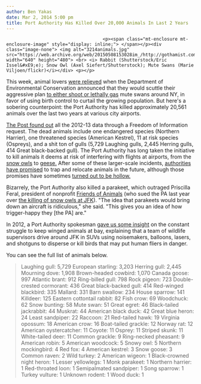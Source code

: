 ```yaml
---
author: Ben Yakas
date: Mar 2, 2014 5:00 pm
title: Port Authority Has Killed Over 20,000 Animals In Last 2 Years 
---
```


	
										<p><span class="mt-enclosure mt-enclosure-image" style="display: inline;"> </span></p><div class="image-none"> <img alt="3214animals.jpg" src="https://web.archive.org/web/20150508153028im_/http://gothamist.com/attachments/byakas/3214animals.jpg" width="640" height="480"> <br> <i> Rabbit (Shutterstock/Eric Issel&#xE9;e); Snow Owl (Axel Siefert/Shutterstock); Mute Swans (Marie Viljoen/flickr)</i></div> <p></p>

<p>This week, animal lovers <a href="https://web.archive.org/web/20150508153028/http://gothamist.com/2014/03/01/nyc_will_wipe_out_mute_swans_with_b.php">were relieved</a> when the Department of Environmental Conservation announced that they would scuttle their aggressive plan <a href="https://web.archive.org/web/20150508153028/http://gothamist.com/2014/01/29/die_swans_die.php">to either shoot or lethally gas</a> mute swans around NY, in favor of using birth control to curtail the growing population. But here&apos;s a sobering counterpoint: the Port Authority has killed approximately 20,561 animals over the last two years at various city airports.</p>

<p><a href="https://web.archive.org/web/20150508153028/http://nypost.com/2014/03/02/pa-killed-20k-animals-at-area-airports-in-past-two-years/">The Post found out</a> all the 2012-13 data through a Freedom of Information request. The dead animals include one endangered species (Northern Harrier), one threatened species (American Kestrel), 11 at risk species (Ospreys), and a shit ton of gulls (5,729 Laughing gulls, 2,445 Herring gulls, 414 Great black-backed gull). The Port Authority has long taken the initiative to kill animals it deems at risk of interfering with flights at airports, from the <a href="https://web.archive.org/web/20150508153028/http://gothamist.com/2013/12/09/snowy_owls.php">snow owls</a> to <a href="https://web.archive.org/web/20150508153028/http://gothamist.com/2010/11/16/turns_out_geese_were_gassed_at_jfk.php">geese.</a> After some of these larger-scale incidents, <a href="https://web.archive.org/web/20150508153028/http://gothamist.com/2013/12/10/snowy_owls_wont_be_slaughtered_anym.php">authorities have promised</a> to trap and relocate animals in the future, although those promises have sometimes <a href="https://web.archive.org/web/20150508153028/http://gothamist.com/2012/07/10/700_geese_sent_to_special_place_whe.php">turned out to be hollow.</a></p>

<p>Bizarrely, the Port Authority also killed a parakeet, which outraged Priscilla Feral, president of nonprofit <a href="https://web.archive.org/web/20150508153028/http://friendsofanimals.org/">Friends of Animals</a> (who sued the PA last year over <a href="https://web.archive.org/web/20150508153028/http://friendsofanimals.org/news/2013/december/victory-snowy-owls">the killing of snow owls at JFK</a>). &quot;The idea that parakeets would bring down an aircraft is ridiculous,&quot; she said. &quot;This gives you an idea of how trigger-happy they [the PA] are.&quot;</p>

<p>In 2012, a Port Authority spokesman <a href="https://web.archive.org/web/20150508153028/http://gothamist.com/2012/05/10/keeping_jfks_airspace_safe_by_keepi.php">gave us some insight</a> on the constant struggle to keep winged animals at bay, explaining that a team of wildlife supervisors drive around JFK in SUVs using noisemakers, balloons, lasers, and shotguns to disperse or kill birds that may put human fliers in danger. </p>

<p>You can see the full list of animals below.</p>

<blockquote>Laughing gull: 5,729
European starling: 3,203
Herring gull: 2,445
Mourning dove: 1,908
Brown-headed cowbird: 1,070
Canada goose: 997
Atlantic brant: 912
Ring-billed gull: 798
Rock pigeon: 723
Double-crested cormorant: 436
Great black-backed gull: 414
Red-winged blackbird: 335
Mallard: 331
Barn swallow: 234
House sparrow: 141
Killdeer: 125
Eastern cottontail rabbit: 82
Fish crow: 69
Woodchuck: 62
Snow bunting: 58
Mute swan: 51
Great egret: 46
Black-tailed jackrabbit: 44
Muskrat: 44
American black duck: 42
Great blue heron: 24
Least sandpiper: 22
Raccoon: 21
Red-tailed hawk: 19
Virginia opossum: 18
American crow: 16
Boat-tailed grackle: 12
Norway rat: 12
American oystercatcher: 11
Coyote: 11
Osprey: 11
Striped skunk: 11
White-tailed deer: 11
Common grackle: 9
Ring-necked pheasant: 9
American robin: 5
American woodcock: 5
Snowy owl: 5
Northern mockingbird: 4
Red fox: 4
American kestrel: 3
Snow goose: 3
Common raven: 2
Wild turkey: 2
American wigeon: 1
Black-crowned night heron: 1
Lesser yellowlegs: 1
Monk parakeet: 1
Northern harrier: 1
Red-throated loon: 1
Semipalmated sandpiper: 1
Song sparrow: 1
Turkey vulture: 1
Unknown rodent: 1
Wood duck: 1</blockquote>					
										
									
				